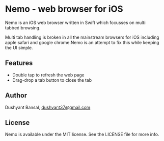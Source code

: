 # Nemo - web browser for iOS

Nemo is an iOS web browser written in Swift which focusses on multi tabbed browsing. 

Multi tab handling is broken in all the mainstream browsers for iOS including apple safari and google chrome.Nemo is an attempt to fix this while keeping the UI simple.

## Features
* Double tap to refresh the web page
* Drag-drop a tab button to close the tab

## Author

Dushyant Bansal, dushyant37@gmail.com

## License

Nemo is available under the MIT license. See the LICENSE file for more info.
